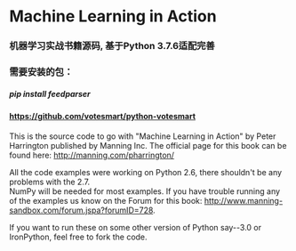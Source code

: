 Machine Learning in Action 
==========================

### 机器学习实战书籍源码, 基于Python 3.7.6适配完善

### 需要安装的包：
##### pip install feedparser

#### https://github.com/votesmart/python-votesmart

This is the source code to go with "Machine Learning in Action" 
by Peter Harrington published by Manning Inc.
The official page for this book can be found here: http://manning.com/pharrington/

All the code examples were working on Python 2.6, there shouldn't be any problems with the 2.7.  
NumPy will be needed for most examples.  If you have trouble running any of the examples us know 
on the Forum for this book: http://www.manning-sandbox.com/forum.jspa?forumID=728.  

If you want to run these on some other version of Python say--3.0 or IronPython, 
feel free to fork the code.